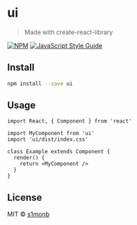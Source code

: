 # ui

> Made with create-react-library

[![NPM](https://img.shields.io/npm/v/ui.svg)](https://www.npmjs.com/package/ui) [![JavaScript Style Guide](https://img.shields.io/badge/code_style-standard-brightgreen.svg)](https://standardjs.com)

## Install

```bash
npm install --save ui
```

## Usage

```tsx
import React, { Component } from 'react'

import MyComponent from 'ui'
import 'ui/dist/index.css'

class Example extends Component {
  render() {
    return <MyComponent />
  }
}
```

## License

MIT © [s1monb](https://github.com/s1monb)
